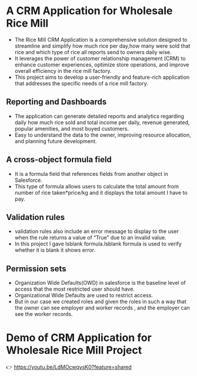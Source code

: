 # A CRM Application for Wholesale Rice Mill
 - The Rice Mill CRM Application is a comprehensive solution designed to streamline and simplify how much rice per day,how many were sold that rice and which type of rice all reports send to owners daily wise.
 - It leverages the power of customer relationship management (CRM) to enhance customer experiences, optimize store operations, and improve overall efficiency in the rice mill factory.
 - This project aims to develop a user-friendly and feature-rich application that addresses the specific needs of a rice mill factory.
   
## Reporting and Dashboards
  - The application can generate detailed reports and analytics regarding daily how much rice sold and total income per daily, revenue generated, popular amenities, and most buyed customers.
  - Easy to understand the data to the owner, improving resource allocation, and planning future development.
    
## A cross-object formula field
  - It is a formula field that references fields from another object in Salesforce.
  - This type of formula allows users to calculate the total amount from number of rice taken*price/kg and it displays the total amount I have to pay.


## Validation rules
   - validation rules also include an error message to display to the user when the rule returns a value of “True” due to an invalid value.
   - In this project I gave Isblank formula.Isblank formula is used to verify whether it is blank it shows error.
## Permission sets
  - Organization Wide Defaults(OWD) in salesforce is the baseline level of access that the most restricted user should have.
  - Organizational Wide Defaults are used to restrict access.
  - But in our case we created roles and given the roles in such a way that the owner can see employer and worker records , and the employer can see the worker records.

# Demo of CRM Application for Wholesale Rice Mill Project
   👉 https://youtu.be/LdMOcwqysK0?feature=shared


